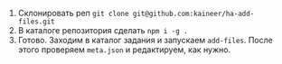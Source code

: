 1. Склонировать реп `git clone git@github.com:kaineer/ha-add-files.git`
2. В каталоге репозитория сделать `npm i -g .`
3. Готово. Заходим в каталог задания и запускаем `add-files`. После этого проверяем `meta.json` и редактируем, как нужно.
